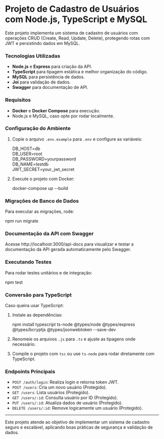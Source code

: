 # Projeto de Cadastro de Usuários com Node.js, TypeScript e MySQL

Este projeto implementa um sistema de cadastro de usuários com operações CRUD (Create, Read, Update, Delete), protegendo rotas com JWT e persistindo dados em MySQL.

### Tecnologias Utilizadas

- **Node.js** e **Express** para criação da API.
- **TypeScript** para tipagem estática e melhor organização do código.
- **MySQL** para persistência de dados.
- **Joi** para validação de dados.
- **Swagger** para documentação de API.

### Requisitos

- **Docker** e **Docker Compose** para execução.
- Node.js e MySQL, caso opte por rodar localmente.

### Configuração do Ambiente

1. Copie o arquivo `.env.example` para `.env` e configure as variáveis:

   DB_HOST=db  
   DB_USER=root  
   DB_PASSWORD=yourpassword  
   DB_NAME=testdb  
   JWT_SECRET=your_jwt_secret

2. Execute o projeto com Docker:

   docker-compose up --build

### Migrações de Banco de Dados

Para executar as migrações, rode:

npm run migrate

### Documentação da API com Swagger

Acesse http://localhost:3000/api-docs para visualizar e testar a documentação da API gerada automaticamente pelo Swagger.

### Executando Testes

Para rodar testes unitários e de integração:

npm test

### Conversão para TypeScript

Caso queira usar TypeScript:

1. Instale as dependências:

   npm install typescript ts-node @types/node @types/express @types/bcryptjs @types/jsonwebtoken --save-dev

2. Renomeie os arquivos `.js` para `.ts` e ajuste as tipagens onde necessário.
3. Compile o projeto com `tsc` ou use `ts-node` para rodar diretamente com TypeScript.

### Endpoints Principais

- `POST /auth/login`: Realiza login e retorna token JWT.
- `POST /users`: Cria um novo usuário (Protegido).
- `GET /users`: Lista usuários (Protegido).
- `GET /users/:id`: Consulta usuário por ID (Protegido).
- `PUT /users/:id`: Atualiza dados de usuário (Protegido).
- `DELETE /users/:id`: Remove logicamente um usuário (Protegido).

---

Este projeto atende ao objetivo de implementar um sistema de cadastro seguro e escalável, aplicando boas práticas de segurança e validação de dados.
